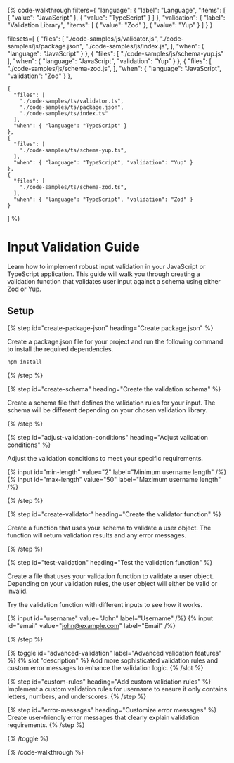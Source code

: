 {% code-walkthrough 
  filters={
    "language": {
      "label": "Language",
      "items": [
        { "value": "JavaScript" },
        { "value": "TypeScript" }
      ]
    },
    "validation": {
      "label": "Validation Library",
      "items": [
        { "value": "Zod" },
        { "value": "Yup" }
      ]
    }
  }
  
  filesets=[
    { 
      "files": [
        "./code-samples/js/validator.js",
        "./code-samples/js/package.json",
        "./code-samples/js/index.js",
      ],
      "when": { "language": "JavaScript" }
    },
    {
      "files": [
        "./code-samples/js/schema-yup.js"
      ],
      "when": { "language": "JavaScript", "validation": "Yup" }
    },
    {
      "files": [
        "./code-samples/js/schema-zod.js",
      ],
      "when": { "language": "JavaScript", "validation": "Zod" }
    },

    { 
      "files": [
        "./code-samples/ts/validator.ts",
        "./code-samples/ts/package.json",
        "./code-samples/ts/index.ts"
      ],
      "when": { "language": "TypeScript" }
    },
    {
      "files": [
        "./code-samples/ts/schema-yup.ts",
      ],
      "when": { "language": "TypeScript", "validation": "Yup" }
    },
    {
      "files": [
        "./code-samples/ts/schema-zod.ts",
      ],
      "when": { "language": "TypeScript", "validation": "Zod" }
    }
  ]
%}
# Input Validation Guide

Learn how to implement robust input validation in your JavaScript or TypeScript application. This guide will walk you through creating a validation function that validates user input against a schema using either Zod or Yup.

## Setup

{% step id="create-package-json" heading="Create package.json" %}

Create a package.json file for your project and run the following command to install the required dependencies.

```sh
npm install
```

{% /step %}

{% step id="create-schema" heading="Create the validation schema" %}

Create a schema file that defines the validation rules for your input. The schema will be different depending on your chosen validation library.

{% /step %}

{% step id="adjust-validation-conditions" heading="Adjust validation conditions" %}

Adjust the validation conditions to meet your specific requirements.

{% input id="min-length" value="2" label="Minimum username length" /%}
{% input id="max-length" value="50" label="Maximum username length" /%}

{% /step %}

{% step id="create-validator" heading="Create the validator function" %}

Create a function that uses your schema to validate a user object. The function will return validation results and any error messages.

{% /step %}

{% step id="test-validation" heading="Test the validation function" %}

Create a file that uses your validation function to validate a user object. Depending on your validation rules, the user object will either be valid or invalid.

Try the validation function with different inputs to see how it works.

{% input id="username" value="John" label="Username" /%}
{% input id="email" value="john@example.com" label="Email" /%}

{% /step %}

{% toggle id="advanced-validation" label="Advanced validation features" %}
{% slot "description" %}
Add more sophisticated validation rules and custom error messages to enhance the validation logic.
{% /slot %}

{% step id="custom-rules" heading="Add custom validation rules" %}
Implement a custom validation rules for username to ensure it only contains letters, numbers, and underscores.
{% /step %}

{% step id="error-messages" heading="Customize error messages" %}
Create user-friendly error messages that clearly explain validation requirements.
{% /step %}

{% /toggle %}

{% /code-walkthrough %}